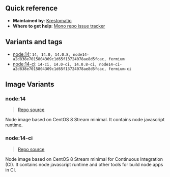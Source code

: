 ## Quick reference
- **Maintained by**:
[Krestomatio](https://github.com/krestomatio)
- **Where to get help**:
[Mono repo issue tracker](https://github.com/krestomatio/container_builder/issues)

## Variants and tags
- [node:14](#node14): `14, 14.0, 14.0.8, node14-a2d838e7015804309c1d65f13724078ae8d5fcac, fermium`
- [node:14-ci](#node14-ci): `14-ci, 14.0-ci, 14.0.8-ci, node14-ci-a2d838e7015804309c1d65f13724078ae8d5fcac, fermium-ci`


## Image Variants
### node:14
> [Repo source](https://github.com/krestomatio/container_builder/tree/master/node/node14)

Node image based on CentOS 8 Stream minimal. It contains node javascript runtime.

### node:14-ci
> [Repo source](https://github.com/krestomatio/container_builder/tree/master/node/node14-ci)

Node image based on CentOS 8 Stream minimal for Continuous Integration (CI). It contains node javascript runtime and other tools for build node apps in CI.

